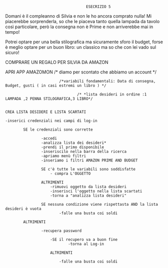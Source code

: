                                         ESECRIZIO 5

Domani è il compleanno di Silvia e non le ho ancora comprato nulla! Mi piacerebbe sorprenderla,
 so che le piaceva tanto quella lampada da tavolo così particolare, 
però la consegna non è Prime e non arriverebbe mai in tempo! 

Potrei optare per una bella stilografica ma sicuramente sforo il budget, 
forse è meglio optare per un buon libro: un classico ma so che con lei vado sul sicuro!



COMPRARE UN REGALO PER SILVIA DA AMAZON

APRI APP AMAZOMON               /* diamo per scontato che abbiamo un account */

                            /*variabili fondamentali: Data di consegna, Budget, gusti ( in casi estremi un libro ) */

                                    /* *lista desideri in ordine :1 LAMPADA ,2 PENNA STILOGRAFICA,3 LIBRO*/
    

    CREA LISTA DESIDERI E LISTA SCARTATI
    
    -inserici credenziali nei campi di log-in

            SE le credenziali sono corrette
                    
                    -accedi
                    -analizza lista dei desideri*
                    -prendi il primo disponibile
                    -inseriscilo nella barra della ricerca
                    -apriamo menù filtri
                    -inseriamo i filtri AMAZON PRIME AND BUDGET

                    SE c'è tutte le variabili sono soddisfatte 
                        - compra L'OGGETTO
                    
                    ALTRIMENTI
                        -rimuovi oggetto da lista desideri 
                        -inserisci l'oggetto nella lista scartati
                        -torna a "analizza lista desideri"
                    
                    SE nessuna condizione viene rispettasta AND la lista desideri è vuota
                            -falle una busta coi soldi
                    
            ALTRIMENTI

                    -recupera password

                        -SE il recupero va a buon fine 
                                -torna al Log-in

                        ALTRIMENTI
                            
                            -falle una busta coi soldi
                    

            